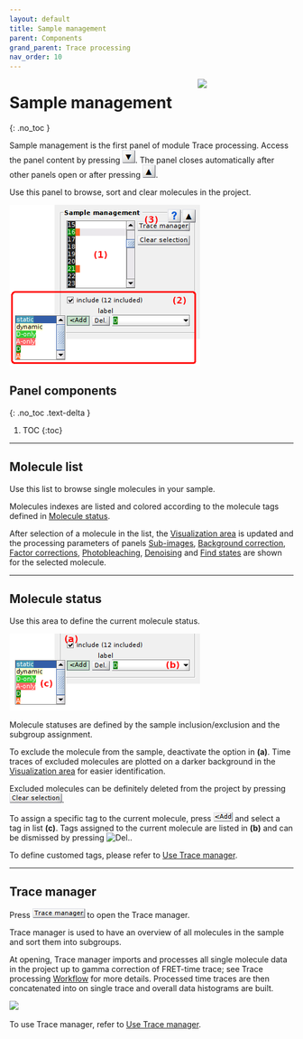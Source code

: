 ```yaml
---
layout: default
title: Sample management
parent: Components
grand_parent: Trace processing
nav_order: 10
---
```


<img src="../../assets/images/logos/logo-trace-processing_400px.png" width="170" style="float:right; margin-left: 15px;"/>

# Sample management
{: .no_toc }

Sample management is the first panel of module Trace processing. 
Access the panel content by pressing 
![Bottom arrow](../../assets/images/gui/interface-but-bottomarrow.png). 
The panel closes automatically after other panels open or after pressing 
![Top arrow](../../assets/images/gui/interface-but-toparrow.png). 

Use this panel to browse, sort and clear molecules in the project.

<a class="plain" href="../../assets/images/gui/TP-panel-sample.png"><img src="../../assets/images/gui/TP-panel-sample.png" style="max-width: 338px;"/></a>

## Panel components
{: .no_toc .text-delta }

1. TOC
{:toc}


---

## Molecule list

Use this list to browse single molecules in your sample.

Molecules indexes are listed and colored according to the molecule tags defined in 
[Molecule status](#molecule-status).

After selection of a molecule in the list, the
[Visualization area](area-visualization.html) is updated and the processing parameters of panels 
[Sub-images](panel-subimage.html), 
[Background correction](panel-background-correction.html),
[Factor corrections](panel-factor-corrections.html), 
[Photobleaching](panel-photobleaching.html), 
[Denoising](panel-denoising.html) and 
[Find states](panel-find-states.html) are shown for the selected molecule.


---

## Molecule status

Use this area to define the current molecule status.

<a class="plain" href="../../assets/images/gui/TP-panel-sample-mol.png"><img src="../../assets/images/gui/TP-panel-sample-mol.png" style="max-width: 338px;"/></a>

Molecule statuses are defined by the sample inclusion/exclusion and the subgroup assignment.

To exclude the molecule from the sample, deactivate the option in **(a)**. 
Time traces of excluded molecules are plotted on a darker background in the 
[Visualization area](area-visualization.html#intensity-time-traces-and-histograms) for easier identification.

Excluded molecules can be definitely deleted from the project by pressing 
![Clear](../../assets/images/gui/TP-but-clear.png "Clear").

To assign a specific tag to the current molecule, press 
![<Add](../../assets/images/gui/TP-but-infadd.png "<Add") and select a tag in list **(c)**.
Tags assigned to the current molecule are listed in **(b)** and can be dismissed by pressing 
![Del.](../../assets/images/gui/TP-but-delp.png "Del.").

To define customed tags, please refer to 
[Use Trace manager](../functionalities/tm-overview.html#molecule-selection).


---

## Trace manager

Press 
![TM](../../assets/images/gui/TP-but-tm.png "TM") to open the 
Trace manager.

Trace manager is used to have an overview of all molecules in the sample and sort them into subgroups.

At opening, Trace manager imports and processes all single molecule data in the project up to gamma correction of FRET-time trace; see Trace processing 
[Workflow](../workflow.html) for more details. 
Processed time traces are then concatenated into on single trace and overall data histograms are built.

<a class="plain" href="../../assets/images/gui/TP-panel-sample-tm-loadingbar.png"><img src="../../assets/images/gui/TP-panel-sample-tm-loadingbar.png" style="max-width:389px;"/></a>

To use Trace manager, refer to 
[Use Trace manager](../functionalities/tm-overview.html).

